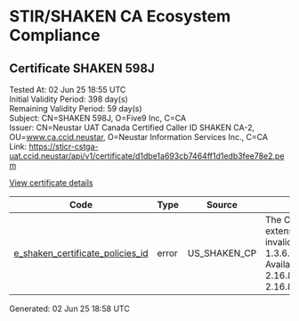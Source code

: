 # STIR/SHAKEN CA Ecosystem Compliance

## Certificate SHAKEN 598J

Tested At: 02 Jun 25 18:55 UTC\
Initial Validity Period: 398 day(s)\
Remaining Validity Period: 59 day(s)\
Subject: CN=SHAKEN 598J, O=Five9 Inc, C=CA\
Issuer: CN=Neustar UAT Canada Certified Caller ID SHAKEN CA-2, OU=www.ca.ccid.neustar, O=Neustar Information Services Inc., C=CA\
Link: https://sticr-cstga-uat.ccid.neustar/api/v1/certificate/d1dbe1a693cb7464ff1d1edb3fee78e2.pem

[View certificate details](https://x509.io/?cert=MIIDTzCCAvSgAwIBAgIUI5dcXgiNEe9XtehUgAwx0JlaixQwCgYIKoZIzj0EAwIwgZQxCzAJBgNVBAYTAkNBMSowKAYDVQQKDCFOZXVzdGFyIEluZm9ybWF0aW9uIFNlcnZpY2VzIEluYy4xHDAaBgNVBAsME3d3dy5jYS5jY2lkLm5ldXN0YXIxOzA5BgNVBAMMMk5ldXN0YXIgVUFUIENhbmFkYSBDZXJ0aWZpZWQgQ2FsbGVyIElEIFNIQUtFTiBDQS0yMB4XDTI0MDYyNzE5MjgwNFoXDTI1MDczMDE5MjgwNFowNzELMAkGA1UEBhMCQ0ExEjAQBgNVBAoMCUZpdmU5IEluYzEUMBIGA1UEAwwLU0hBS0VOIDU5OEowWTATBgcqhkjOPQIBBggqhkjOPQMBBwNCAARnhYpjInUHEHR2LGMB2L2o4L%2Bobr4LuG17uEdpzuH5D%2F4LwwF0SZCk6DvBoFUJfroPdnjNenoR%2F%2BC1mQah2RVJo4IBfjCCAXowFgYIKwYBBQUHARoECjAIoAYWBDU5OEowDAYDVR0TAQH%2FBAIwADAfBgNVHSMEGDAWgBTMsiLMFLHz6%2BnVicrE5E6xzKFGKTAWBgNVHSAEDzANMAsGCSsGAQQBg7cfATCB6QYDVR0fBIHhMIHeMIHboDegNYYzaHR0cHM6Ly9zdGlwYS1jcmwtY3N0Z2EtdWF0LmNjaWQubmV1c3Rhci9hcGkvdjEvY3JsooGfpIGcMIGZMQswCQYDVQQGEwJDQTEpMCcGA1UECgwgTmV1c3RhciBJbmZvcm1hdGlvbiBTZXJ2aWNlcyBJbmMxJTAjBgNVBAsMHHN0aXBhLWNzdGdhLXVhdC5jY2lkLm5ldXN0YXIxODA2BgNVBAMML05ldXN0YXIgQ2FuYWRhIFVBVCBDZXJ0aWZpZWQgQ2FsbGVyIFNUSS1QQSBDRVJUMB0GA1UdDgQWBBR8YnVAYszrIysRXMrarv55dem2zzAOBgNVHQ8BAf8EBAMCB4AwCgYIKoZIzj0EAwIDSQAwRgIhAL3Eleg%2BzRbbJSdMia3WVxlElO7pxnpPxedCdWoGwaPWAiEAgeQSsNJkE63gDHYRCJZvds5emYTTd3cMVG7oXpcNhco%3D)

| Code | Type | Source | Details |
|------|------|--------|---------|
| [e_shaken_certificate_policies_id](../../ISSUES/e_shaken_certificate_policies_id/README.md) | error | US_SHAKEN_CP | The Certificate Policies extension contains an invalid OID value: 1.3.6.1.4.1.56223.1. Available OIDs: 2.16.840.1.114569.1.1.3, 2.16.840.1.114569.1.1.4 |


Generated: 02 Jun 25 18:58 UTC